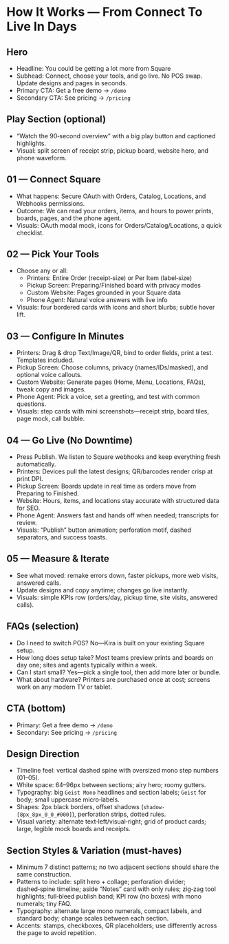 # How It Works — From Connect To Live In Days

## Hero
- Headline: You could be getting a lot more from Square
- Subhead: Connect, choose your tools, and go live. No POS swap. Update designs and pages in seconds.
- Primary CTA: Get a free demo → `/demo`
- Secondary CTA: See pricing → `/pricing`

## Play Section (optional)
- “Watch the 90‑second overview” with a big play button and captioned highlights.
- Visual: split screen of receipt strip, pickup board, website hero, and phone waveform.

## 01 — Connect Square
- What happens: Secure OAuth with Orders, Catalog, Locations, and Webhooks permissions.
- Outcome: We can read your orders, items, and hours to power prints, boards, pages, and the phone agent.
- Visuals: OAuth modal mock, icons for Orders/Catalog/Locations, a quick checklist.

## 02 — Pick Your Tools
- Choose any or all:
  - Printers: Entire Order (receipt‑size) or Per Item (label‑size)
  - Pickup Screen: Preparing/Finished board with privacy modes
  - Custom Website: Pages grounded in your Square data
  - Phone Agent: Natural voice answers with live info
- Visuals: four bordered cards with icons and short blurbs; subtle hover lift.

## 03 — Configure In Minutes
- Printers: Drag & drop Text/Image/QR, bind to order fields, print a test. Templates included.
- Pickup Screen: Choose columns, privacy (names/IDs/masked), and optional voice callouts.
- Custom Website: Generate pages (Home, Menu, Locations, FAQs), tweak copy and images.
- Phone Agent: Pick a voice, set a greeting, and test with common questions.
- Visuals: step cards with mini screenshots—receipt strip, board tiles, page mock, call bubble.

## 04 — Go Live (No Downtime)
- Press Publish. We listen to Square webhooks and keep everything fresh automatically.
- Printers: Devices pull the latest designs; QR/barcodes render crisp at print DPI.
- Pickup Screen: Boards update in real time as orders move from Preparing to Finished.
- Website: Hours, items, and locations stay accurate with structured data for SEO.
- Phone Agent: Answers fast and hands off when needed; transcripts for review.
- Visuals: “Publish” button animation; perforation motif, dashed separators, and success toasts.

## 05 — Measure & Iterate
- See what moved: remake errors down, faster pickups, more web visits, answered calls.
- Update designs and copy anytime; changes go live instantly.
- Visuals: simple KPIs row (orders/day, pickup time, site visits, answered calls).

## FAQs (selection)
- Do I need to switch POS? No—Kira is built on your existing Square setup.
- How long does setup take? Most teams preview prints and boards on day one; sites and agents typically within a week.
- Can I start small? Yes—pick a single tool, then add more later or bundle.
- What about hardware? Printers are purchased once at cost; screens work on any modern TV or tablet.

## CTA (bottom)
- Primary: Get a free demo → `/demo`
- Secondary: See pricing → `/pricing`

## Design Direction
- Timeline feel: vertical dashed spine with oversized mono step numbers (01–05).
- White space: 64–96px between sections; airy hero; roomy gutters.
- Typography: big `Geist Mono` headlines and section labels; `Geist` for body; small uppercase micro‑labels.
- Shapes: 2px black borders, offset shadows (`shadow-[8px_8px_0_0_#000]`), perforation strips, dotted rules.
- Visual variety: alternate text‑left/visual‑right; grid of product cards; large, legible mock boards and receipts.

## Section Styles & Variation (must‑haves)
- Minimum 7 distinct patterns; no two adjacent sections should share the same construction.
- Patterns to include: split hero + collage; perforation divider; dashed‑spine timeline; aside “Notes” card with only rules; zig‑zag tool highlights; full‑bleed publish band; KPI row (no boxes) with mono numerals; tiny FAQ.
- Typography: alternate large mono numerals, compact labels, and standard body; change scales between each section.
- Accents: stamps, checkboxes, QR placeholders; use differently across the page to avoid repetition.
